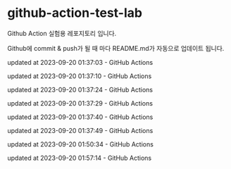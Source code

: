 # github-action-test-lab
Github Action 실험용 레포지토리 입니다.

Github에 commit & push가 될 때 마다 README.md가 자동으로 업데이트 됩니다.


updated at 2023-09-20 01:37:03 - GitHub Actions

updated at 2023-09-20 01:37:10 - GitHub Actions

updated at 2023-09-20 01:37:24 - GitHub Actions

updated at 2023-09-20 01:37:29 - GitHub Actions

updated at 2023-09-20 01:37:40 - GitHub Actions

updated at 2023-09-20 01:37:49 - GitHub Actions


updated at 2023-09-20 01:50:34 - GitHub Actions

updated at 2023-09-20 01:57:14 - GitHub Actions
